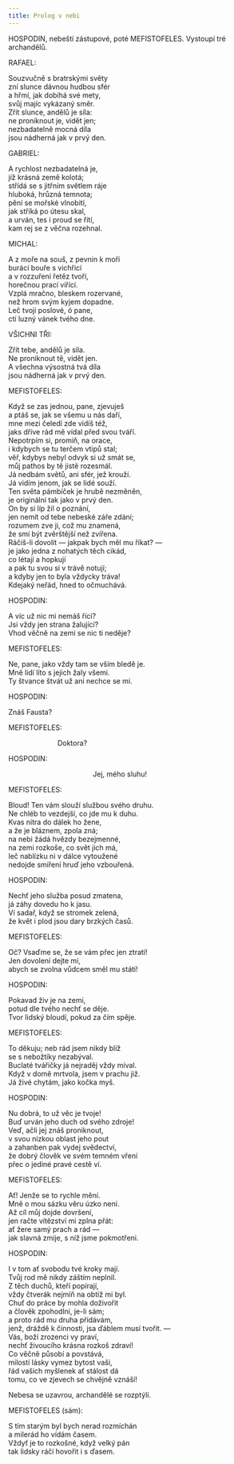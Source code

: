 ```yaml
---
title: Prolog v nebi
---
```


HOSPODIN, nebeští zástupové, poté MEFISTOFELES. Vystoupí tré archandělů.

RAFAEL:

Souzvučně s bratrskými světy  
zní slunce dávnou hudbou sfér  
a hřmí, jak dobíhá své mety,  
svůj majíc vykázaný směr.  
Zřít slunce, andělů je síla:  
ne proniknout je, vidět jen;  
nezbadatelně mocná díla  
jsou nádherná jak v prvý den.

GABRIEL:

A rychlost nezbadatelná je,  
jíž krásná země kolotá;  
střídá se s jitřním světlem ráje  
hluboká, hrůzná temnota;  
pění se mořské vlnobití,  
jak stříká po útesu skal,  
a urván, tes i proud se řítí,  
kam rej se z věčna rozehnal.

MICHAL:

A z moře na souš, z pevnin k moři  
burácí bouře s vichřicí  
a v rozzuření řetěz tvoří,  
horečnou prací vířící.  
Vzplá mračno, bleskem rozervané,  
než hrom svým kyjem dopadne.  
Leč tvoji poslové, ó pane,  
ctí luzný vánek tvého dne.

VŠICHNI TŘI:

Zřít tebe, andělů je síla.  
Ne proniknout tě, vidět jen.  
A všechna výsostná tvá díla  
jsou nádherná jak v prvý den.

MEFISTOFELES:

Když se zas jednou, pane, zjevuješ  
a ptáš se, jak se všemu u nás daří,  
mne mezi čeledí zde vidíš též,  
jaks dříve rád mě vídal před svou tváří.  
Nepotrpím si, promiň, na orace,  
i kdybych se tu terčem vtipů stal;  
věř, kdybys nebyl odvyk si už smát se,  
můj pathos by tě jistě rozesmál.  
Já nedbám světů, ani sfér, jež krouží.  
Já vidím jenom, jak se lidé souží.  
Ten světa pámbíček je hrubě nezměněn,  
je originální tak jako v prvý den.  
On by si líp žil o poznání,  
jen nemít od tebe nebeské záře zdání;  
rozumem zve ji, což mu znamená,  
že smí být zvěrštější než zvířena.  
Ráčíš-li dovolit — jakpak bych měl mu říkat? —  
je jako jedna z nohatých těch cikád,  
co létají a hopkují  
a pak tu svou si v trávě notují;  
a kdyby jen to byla vždycky tráva!  
Kdejaký neřád, hned to očmuchává.

HOSPODIN:

A víc už nic mi nemáš říci?  
Jsi vždy jen strana žalující?  
Vhod věčně na zemi se nic ti neděje?

MEFISTOFELES:

Ne, pane, jako vždy tam se vším bledě je.  
Mně lidí líto s jejich žaly všemi.  
Ty štvance štvát už ani nechce se mi.

HOSPODIN:

Znáš Fausta?

MEFISTOFELES:

                         Doktora?

HOSPODIN:

                                           Jej, mého sluhu!

MEFISTOFELES:

Bloud! Ten vám slouží službou svého druhu.  
Ne chléb to vezdejší, co jde mu k duhu.  
Kvas nitra do dálek ho žene,  
a že je bláznem, zpola zná;  
na nebi žádá hvězdy bezejmenné,  
na zemi rozkoše, co svět jich má,  
leč nablízku ni v dálce vytoužené  
nedojde smíření hruď jeho vzbouřená.

HOSPODIN:

Nechť jeho služba posud zmatena,  
já záhy dovedu ho k jasu.  
Ví sadař, když se stromek zelená,  
že květ i plod jsou dary brzkých časů.

MEFISTOFELES:

Oč? Vsaďme se, že se vám přec jen ztratí!  
Jen dovolení dejte mi,  
abych se zvolna vůdcem směl mu státi!

HOSPODIN:

Pokavad živ je na zemi,  
potud dle tvého nechť se děje.  
Tvor lidský bloudí, pokud za čím spěje.

MEFISTOFELES:

To děkuju; neb rád jsem nikdy blíž  
se s nebožtíky nezabýval.  
Buclaté tvářičky já nejraděj vždy míval.  
Když v domě mrtvola, jsem v prachu již.  
Já živé chytám, jako kočka myš.

HOSPODIN:

Nu dobrá, to už věc je tvoje!  
Buď urván jeho duch od svého zdroje!  
Veď, ačli jej znáš proniknout,  
v svou nízkou oblast jeho pout  
a zahanben pak vydej svědectví,  
že dobrý člověk ve svém temném vření  
přec o jediné pravé cestě ví.

MEFISTOFELES:

Ať! Jenže se to rychle mění.  
Mně o mou sázku věru úzko není.  
Až cíl můj dojde dovršení,  
jen račte vítězství mi zplna přát:  
ať žere samý prach a rád —  
jak slavná zmije, s níž jsme pokmotřeni.

HOSPODIN:

I v tom ať svobodu tvé kroky mají.  
Tvůj rod mě nikdy záštím neplnil.  
Z těch duchů, kteří popírají,  
vždy čtverák nejmíň na obtíž mi byl.  
Chuť do práce by mohla doživořit  
a člověk zpohodlní, je-li sám;  
a proto rád mu druha přidávám,  
jenž, dráždě k činnosti, jsa ďáblem musí tvořit. —  
Vás, boží zrozenci vy praví,  
nechť živoucího krásna rozkoš zdraví!  
Co věčně působí a povstává,  
milostí lásky vymez bytost vaši,  
řád vašich myšlenek ať stálost dá  
tomu, co ve zjevech se chvějně vznáší!

Nebesa se uzavrou, archandělé se rozptýlí.

MEFISTOFELES (sám):

S tím starým byl bych nerad rozmíchán  
a milerád ho vídám časem.  
Vždyť je to rozkošné, když velký pán  
tak lidsky ráčí hovořit i s ďasem.
